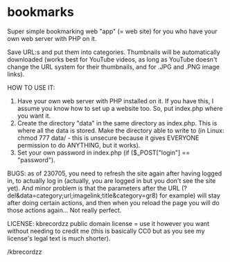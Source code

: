 # bookmarks

Super simple bookmarking web "app" (= web site) for you who have your own web server with PHP on it.

Save URL:s and put them into categories. Thumbnails will be automatically downloaded (works best for YouTube videos, as long as YouTube doesn't change the URL system for their thumbnails, and for .JPG and .PNG image links).

HOW TO USE IT:

1. Have your own web server with PHP installed on it. If you have this, I assume you know how to set up a website too. So, put index.php where you want it.
2. Create the directory "data" in the same directory as index.php. This is where all the data is stored. Make the directory able to write to (in Linux: chmod 777 data/ - this is unsecure because it gives EVERYONE permission to do ANYTHING, but it works).
3. Set your own password in index.php (if ($_POST["login"] == "password").

BUGS: as of 230705, you need to refresh the site again after having logged in, to actually log in (actually, you are logged in but you don't see the site yet). And minor problem is that the parameters after the URL (?del&data=category;url;imagelink;title&category=gr8) for example) will stay after doing certain actions, and then when you reload the page you will do those actions again... Not really perfect.

LICENSE: kbrecordzz public domain license = use it however you want without needing to credit me (this is basically CC0 but as you see my license's legal text is much shorter).

/kbrecordzz
